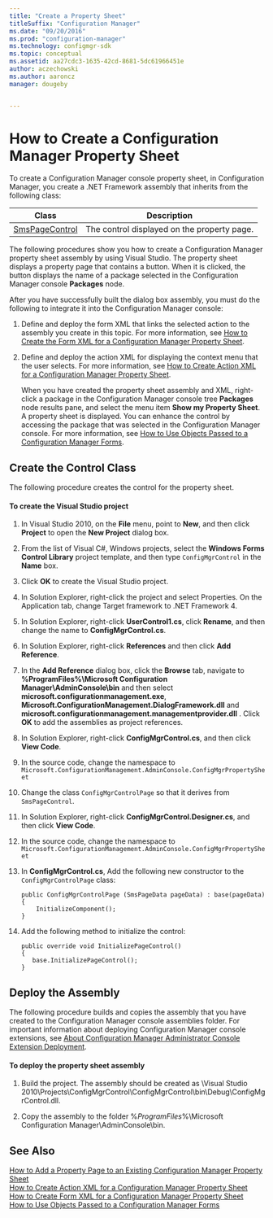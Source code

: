 ```yaml
---
title: "Create a Property Sheet"
titleSuffix: "Configuration Manager"
ms.date: "09/20/2016"
ms.prod: "configuration-manager"
ms.technology: configmgr-sdk
ms.topic: conceptual
ms.assetid: aa27cdc3-1635-42cd-8681-5dc61966451e
author: aczechowski
ms.author: aaroncz
manager: dougeby


---
```

# How to Create a Configuration Manager Property Sheet
To create a Configuration Manager console property sheet, in Configuration Manager, you create a .NET Framework assembly that inherits from the following class:  

|Class|Description|  
|-----------|-----------------|  
|[SmsPageControl](https://msdn.microsoft.com/library/microsoft.configurationmanagement.adminconsole.smspagecontrol.aspx)|The control displayed on the property page.|  

 The following procedures show you how to create a Configuration Manager property sheet assembly by using Visual Studio. The property sheet displays a property page that contains a button. When it is clicked, the button displays the name of a package selected in the Configuration Manager console **Packages** node.  

 After you have successfully built the dialog box assembly, you must do the following to integrate it into the Configuration Manager console:  

1. Define and deploy the form XML that links the selected action to the assembly you create in this topic. For more information, see [How to Create the Form XML for a Configuration Manager Property Sheet](../../../../develop/core/servers/console/how-to-create-form-xml-for-a-configuration-manager-property-sheet.md).  

2. Define and deploy the action XML for displaying the context menu that the user selects. For more information, see [How to Create Action XML for  a Configuration Manager Property Sheet](../../../../develop/core/servers/console/how-to-create-action-xml-for-a-configuration-manager-property-sheet.md).  

   When you have created the property sheet assembly and XML, right-click a package in the Configuration Manager console tree **Packages** node results pane, and select the menu item **Show my Property Sheet**. A property sheet is displayed. You can enhance the control by accessing the package that was selected in the Configuration Manager console. For more information, see [How to Use Objects Passed to a Configuration Manager Forms](../../../../develop/core/servers/console/how-to-use-objects-passed-to-a-configuration-manager-form.md).  

## Create the Control Class  
 The following procedure creates the control for the property sheet.  

#### To create the Visual Studio project  

1.  In Visual Studio 2010, on the **File** menu, point to **New**, and then click **Project** to open the **New Project** dialog box.  

2.  From the list of Visual C#, Windows projects, select the **Windows Forms Control Library** project template, and then type `ConfigMgrControl` in the **Name** box.  

3.  Click **OK** to create the Visual Studio project.  

4.  In Solution Explorer, right-click the project and select Properties. On the Application tab, change Target framework to .NET Framework 4.  

5.  In Solution Explorer, right-click **UserControl1.cs**, click **Rename**, and then change the name to **ConfigMgrControl.cs**.  

6.  In Solution Explorer, right-click **References** and then click **Add Reference**.  

7.  In the **Add Reference** dialog box, click the **Browse** tab, navigate to **%ProgramFiles%\Microsoft Configuration Manager\AdminConsole\bin** and then select  **microsoft.configurationmanagement.exe**, **Microsoft.ConfigurationManagement.DialogFramework.dll** and **microsoft.configurationmanagement.managementprovider.dll** . Click **OK** to add the assemblies as project references.  

8.  In Solution Explorer, right-click **ConfigMgrControl.cs**, and then click **View Code**.  

9. In the source code, change the namespace to `Microsoft.ConfigurationManagement.AdminConsole.ConfigMgrPropertySheet`  

10. Change the class `ConfigMgrControlPage` so that it derives from `SmsPageControl`.  

11. In Solution Explorer, right-click **ConfigMgrControl.Designer.cs**, and then click **View Code**.  

12. In the source code, change the namespace to `Microsoft.ConfigurationManagement.AdminConsole.ConfigMgrPropertySheet`  

13. In **ConfigMgrControl.cs**, Add the following new constructor to the `ConfigMgrControlPage` class:  

    ```  
    public ConfigMgrControlPage (SmsPageData pageData) : base(pageData)  
    {  
        InitializeComponent();  
    }  
    ```  

14. Add the following method to initialize the control:  

    ```  
    public override void InitializePageControl()  
    {  
       base.InitializePageControl();  
    }  
    ```  

## Deploy the Assembly  
 The following procedure builds and copies the assembly that you have created to the Configuration Manager console assemblies folder. For important information about deploying Configuration Manager console extensions, see [About Configuration Manager Administrator Console Extension Deployment](../../../../develop/core/servers/console/console-extension-deployment.md).  

#### To deploy the property sheet assembly  

1.  Build the project. The assembly should be created as \Visual Studio 2010\Projects\ConfigMgrControl\ConfigMgrControl\bin\Debug\ConfigMgrControl.dll.  

2.  Copy the assembly to the folder %*ProgramFiles*%\Microsoft Configuration Manager\AdminConsole\bin.  

## See Also  
 [How to Add a Property Page to an Existing Configuration Manager Property Sheet](../../../../develop/core/servers/console/how-to-add-a-property-page-to-an-existing-configuration-manager-property-sheet.md)   
 [How to Create Action XML for a Configuration Manager Property Sheet](../../../../develop/core/servers/console/how-to-create-action-xml-for-a-configuration-manager-property-sheet.md)   
 [How to Create Form XML for a Configuration Manager Property Sheet](../../../../develop/core/servers/console/how-to-create-form-xml-for-a-configuration-manager-property-sheet.md)   
 [How to Use Objects Passed to a Configuration Manager Forms](../../../../develop/core/servers/console/how-to-use-objects-passed-to-a-configuration-manager-form.md)
